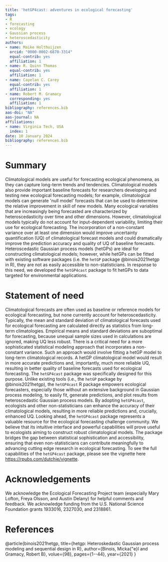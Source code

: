 ```yaml
---
title: 'hetGP4cast: adventures in ecological forecasting'
tags:
- R
- forecasting
- ecology
- Gaussian process
- heteroscedasticity
authors:
- name: Maike Holthuijzen
  orcid: "0000-0002-6870-3314"
  equal-contrib: yes
  affiliation: 1
- name: R. Quinn Thomas
  equal-contrib: yes
  affiliation: 1
- name: Cayelan C. Carey
  equal-contrib: yes
  affiliation: 1
- name: Robert M. Gramacy
  corresponding: yes
  affiliation: 1
bibliography: references.bib
aas-doi: "NA"
aas-journal: NA
affiliations:
- name: Virginia Tech, USA
  index: 1
date: 10 January 2024
bibliography: references.bib
---
```


# Summary
Climatological models are useful for forecasting ecological phenomena, as they can capture long-term trends and tendencies. Climatological models also provide important baseline forecasts for researchers developing and testing new ecological forecasting models; for example, climatological models can generate 'null model' forecasts that can be used to determine the relative improvement in skill of new models. Many ecological variables that are increasingly being forecasted are characterized by heteroscedasticity over time and other dimensions. However, climatological models typically do not account for input-dependent variability, limiting their use for ecological forecasting. The incorporation of a non-constant variance over at least one dimension would improve uncertainty quantification (UQ) of climatological forecast models and could dramatically improve the prediction accuracy and quality of UQ of baseline forecasts. Heteroscedastic Gaussian process models (hetGPs) are ideal for constructing climatological models; however, while hetGPs can be fitted with existing software packages (i.e. the `hetGP` package @binois2021hetgp in R), they are not as easily accessible to non-statisticians. In response to this need, we developed the `hetGP4cast` package to fit hetGPs to data targeted for environmental applications.

# Statement of need
Climatological forecasts are often used as baseline or reference models for ecological forecasting, but none currently account for heteroscedasticity. Typically, the mean and standard deviation of climatological forecasts used for ecological forecasting are calculated directly as statistics from long-term climatologies. Empirical means and standard deviations are suboptimal for forecasting, because unequal sample sizes used in calculations are ignored, making UQ less robust. There is a critical need for a more sophisticated statistical modeling approach that incorporates a non-constant variance. Such an approach would involve fitting a hetGP model to long-term climatological records. A hetGP climatological model would result in more accurate predictions and, importantly, much more reliable UQ, resulting in better quality of baseline forecasts used for ecological forecasting. The `hetGP4cast` package was specifically designed for this purpose. Unlike existing tools (i.e., the `hetGP` package by @binois2021hetgp), the `hetGP4cast` R package empowers ecological forecasters, especially those without an extensive background in Gaussian process modeling, to easily fit, generate predictions, and plot results from heteroscedastic Gaussian process models. By adopting `hetGP4cast`, ecologists and other non-statisticians can enhance the accuracy of their climatological models, resulting in more reliable predictions and, crucially, enhanced UQ. Looking ahead, the `hetGP4cast` package represents a valuable resource for the ecological forecasting challenge community. We believe that its intuitive interface and powerful capabilities will prove useful to ecologists aiming to construct robust climatological models. The package bridges the gap between statistical sophistication and accessibility, ensuring that even non-statisticians can contribute meaningfully to advancing cutting edge research in ecological forecasting. To see the full capabilities of the `hetGP4cast` package, please see the vignette here https://rpubs.com/dutchie/vignette.

# Acknowledgements

We acknowledge the Ecological Forecasting Project team (especially Mary Lofton, Freya Olsson, and Austin Delany) for helpful comments and feedback. We acknowledge funding from the U.S. National Science Foundation grants 1933016, 2327030, and 2318861.

# References
@article{binois2021hetgp,
  title={hetgp: Heteroskedastic Gaussian process modeling and sequential design in R},
  author={Binois, Micka{\"e}l and Gramacy, Robert B},
  volue={98},
  pages={1--44},
  year={2021}
}